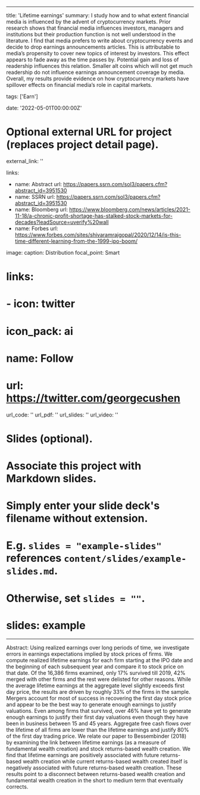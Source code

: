 
---
title: 'Lifetime earnings'
summary: I study how and to what extent financial media is influenced by the advent of cryptocurrency markets. Prior research shows that financial media influences investors, managers and institutions but their production function is not well understood in the literature. I find that media prefers to write about cryptocurrency events and decide to drop earnings announcements articles. This is attributable to media’s propensity to cover new topics of interest by investors. This effect appears to fade away as the time passes by. Potential gain and loss of readership influences this relation. Smaller alt coins which will not get much readership do not influence earnings announcement coverage by media. Overall, my results provide evidence on how cryptocurrency markets have spillover effects on financial media’s role in capital markets. 

tags: ['Earn']

date: '2022-05-01T00:00:00Z'

# Optional external URL for project (replaces project detail page).
external_link: ''

links:
  - name: Abstract
    url: https://papers.ssrn.com/sol3/papers.cfm?abstract_id=3951530
  - name: SSRN
    url: https://papers.ssrn.com/sol3/papers.cfm?abstract_id=3951530
  - name: Bloomberg
    url: https://www.bloomberg.com/news/articles/2021-11-18/a-chronic-profit-shortage-has-stalked-stock-markets-for-decades?leadSource=uverify%20wall
  - name: Forbes
    url: https://www.forbes.com/sites/shivaramrajgopal/2020/12/14/is-this-time-different-learning-from-the-1999-ipo-boom/

image: 
  caption: Distribution
  focal_point: Smart

# links:
#  - icon: twitter
#    icon_pack: ai
#    name: Follow
#    url: https://twitter.com/georgecushen
url_code: ''
url_pdf: ''
url_slides: ''
url_video: ''

# Slides (optional).
#   Associate this project with Markdown slides.
#   Simply enter your slide deck's filename without extension.
#   E.g. `slides = "example-slides"` references `content/slides/example-slides.md`.
#   Otherwise, set `slides = ""`.
# slides: example
---

Abstract: Using realized earnings over long periods of time, we investigate errors in earnings expectations implied by stock prices of firms. We compute realized lifetime earnings for each firm starting at the IPO date and the beginning of each subsequent year and compare it to stock price on that date. Of the 16,386 firms examined, only 17% survived till 2019, 42% merged with other firms and the rest were delisted for other reasons. While the average lifetime earnings at the aggregate level slightly exceeds first day price, the results are driven by roughly 33% of the firms in the sample. Mergers account for most of success in recovering the first day stock price and appear to be the best way to generate enough earnings to justify valuations. Even among firms that survived, over 46% have yet to generate enough earnings to justify their first day valuations even though they have been in business between 15 and 45 years. Aggregate free cash flows over the lifetime of all firms are lower than the lifetime earnings and justify 80% of the first day trading price. We relate our paper to Bessembinder (2018) by examining the link between lifetime earnings (as a measure of fundamental wealth creation) and stock returns-based wealth creation. We find that lifetime earnings are positively associated with future returns-based wealth creation while current returns-based wealth created itself is negatively associated with future returns-based wealth creation. These results point to a disconnect between returns-based wealth creation and fundamental wealth creation in the short to medium term that eventually corrects.
